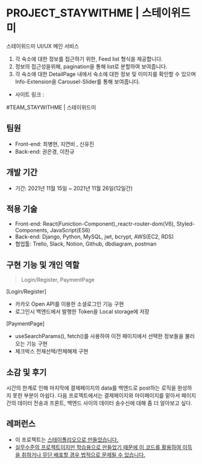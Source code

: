 # PROJECT_STAYWITHME | 스테이위드미

스테이위드미 UI/UX 메인 서비스

1. 각 숙소에 대한 정보를 접근하기 위한, Feed list 형식을 제공합니다.
2. 정보의 접근성을위해, pagination을 통해 list로 분할하여 보여줍니다.
3. 각 숙소에 대한 DetailPage 내에서 숙소에 대한 정보 및 이미지를 확인할 수 있으며 Info-Extension을 Carousel-Slider를 통해 보여줍니다.

- 사이트 링크 : 

#TEAM_STAYWITHME | 스테이위드미

## 팀원

- Front-end: 최병현, 지연비 , 신유진
- Back-end: 권은경, 이찬규

## 개발 기간

- 기간: 2021년 11월 15일 ~ 2021년 11월 26일(12일간)

## 적용 기술

- Front-end: React(Funiction-Component)\_reactr-router-dom(V6), 
Styled-Components, JavaScript(ES6)
- Back-end: Django, Python, MySQL, jwt, bcrypt, AWS(EC2, RDS)
- 협업툴: Trello, Slack, Notion, Github, dbdiagram, postman

## 구현 기능 및 개인 역할

> Login/Register, PaymentPage 

[Login/Register]
- 카카오 Open API를 이용한 소셜로그인 기능 구현
- 로그인시 백엔드에서 발행한 Token을 Local storage에 저장

[PaymentPage]
- useSearchParams(), fetch()를 사용하여 이전 페이지에서 선택한 정보들을 불러오는 기능 구현
- 체크박스 전체선택/전체해제 구현

## 소감 및 후기

시간의 한계로 인해 마지막에 결제페이지의 data를 백엔드로 post하는 로직을 완성하지 못한 부분이 아쉽다.
다음 프로젝트에서는 결제페이지와 마이페이지를 맡아서 페이지 간의 데이터 전송과 프론트, 백엔드 사이의 데이터 송수신에 대해 좀 더 알아보고 싶다.

## 레퍼런스

- 이 프로젝트는 <u>[스테이폴리오](https://www.stayfolio.com/)으로 만들었습니다.
- 실무수준의 프로젝트이지만 학습용으로 만들었기 때문에 이 코드를 활용하여 이득을 취하거나 무단 배포할 경우 법적으로 문제될 수 있습니다.

